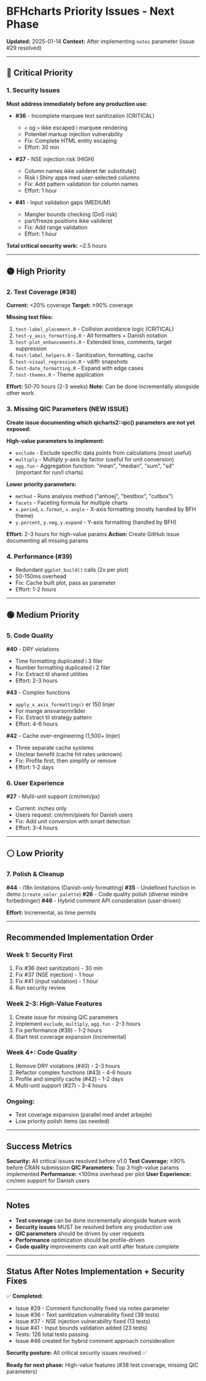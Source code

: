 # BFHcharts Priority Issues - Next Phase

**Updated:** 2025-01-14
**Context:** After implementing `notes` parameter (issue #29 resolved)

---

## 🔴 Critical Priority

### 1. Security Issues
**Must address immediately before any production use:**

- **#36** - Incomplete marquee text sanitization (CRITICAL)
  - `<` og `>` ikke escaped i marquee rendering
  - Potentiel markup injection vulnerability
  - Fix: Complete HTML entity escaping
  - Effort: 30 min

- **#37** - NSE injection risk (HIGH)
  - Column names ikke valideret før substitute()
  - Risk i Shiny apps med user-selected columns
  - Fix: Add pattern validation for column names
  - Effort: 1 hour

- **#41** - Input validation gaps (MEDIUM)
  - Mangler bounds checking (DoS risk)
  - part/freeze positions ikke valideret
  - Fix: Add range validation
  - Effort: 1 hour

**Total critical security work:** ~2.5 hours

---

## 🟡 High Priority

### 2. Test Coverage (#38)
**Current:** <20% coverage
**Target:** ≥90% coverage

**Missing test files:**
1. `test-label_placement.R` - Collision avoidance logic (CRITICAL)
2. `test-y_axis_formatting.R` - All formatters + Danish notation
3. `test-plot_enhancements.R` - Extended lines, comments, target suppression
4. `test-label_helpers.R` - Sanitization, formatting, cache
5. `test-visual_regression.R` - vdiffr snapshots
6. `test-date_formatting.R` - Expand with edge cases
7. `test-themes.R` - Theme application

**Effort:** 50-70 hours (2-3 weeks)
**Note:** Can be done incrementally alongside other work

### 3. Missing QIC Parameters (NEW ISSUE)
**Create issue documenting which qicharts2::qic() parameters are not yet exposed:**

**High-value parameters to implement:**
- `exclude` - Exclude specific data points from calculations (most useful)
- `multiply` - Multiply y-axis by factor (useful for unit conversion)
- `agg.fun` - Aggregation function: "mean", "median", "sum", "sd" (important for run/I charts)

**Lower priority parameters:**
- `method` - Runs analysis method ("anhoej", "bestbox", "cutbox")
- `facets` - Faceting formula for multiple charts
- `x.period`, `x.format`, `x.angle` - X-axis formatting (mostly handled by BFH theme)
- `y.percent`, `y.neg`, `y.expand` - Y-axis formatting (handled by BFH)

**Effort:** 2-3 hours for high-value params
**Action:** Create GitHub issue documenting all missing params

### 4. Performance (#39)
- Redundant `ggplot_build()` calls (2x per plot)
- 50-150ms overhead
- Fix: Cache built plot, pass as parameter
- Effort: 1-2 hours

---

## 🟢 Medium Priority

### 5. Code Quality

**#40** - DRY violations
- Time formatting duplicated i 3 filer
- Number formatting duplicated i 2 filer
- Fix: Extract til shared utilities
- Effort: 2-3 hours

**#43** - Complex functions
- `apply_x_axis_formatting()` er 150 linjer
- For mange ansvarsområder
- Fix: Extract til strategy pattern
- Effort: 4-6 hours

**#42** - Cache over-engineering (1,500+ linjer)
- Three separate cache systems
- Unclear benefit (cache hit rates unknown)
- Fix: Profile first, then simplify or remove
- Effort: 1-2 days

### 6. User Experience

**#27** - Multi-unit support (cm/mm/px)
- Current: inches only
- Users request: cm/mm/pixels for Danish users
- Fix: Add unit conversion with smart detection
- Effort: 3-4 hours

---

## ⚪ Low Priority

### 7. Polish & Cleanup

**#44** - i18n limitations (Danish-only formatting)
**#35** - Undefined function in demo (`create_color_palette`)
**#26** - Code quality polish (diverse mindre forbedringer)
**#46** - Hybrid comment API consideration (user-driven)

**Effort:** Incremental, as time permits

---

## Recommended Implementation Order

### Week 1: Security First
1. Fix #36 (text sanitization) - 30 min
2. Fix #37 (NSE injection) - 1 hour
3. Fix #41 (input validation) - 1 hour
4. Run security review

### Week 2-3: High-Value Features
1. Create issue for missing QIC parameters
2. Implement `exclude`, `multiply`, `agg.fun` - 2-3 hours
3. Fix performance (#39) - 1-2 hours
4. Start test coverage expansion (incremental)

### Week 4+: Code Quality
1. Remove DRY violations (#40) - 2-3 hours
2. Refactor complex functions (#43) - 4-6 hours
3. Profile and simplify cache (#42) - 1-2 days
4. Multi-unit support (#27) - 3-4 hours

### Ongoing:
- Test coverage expansion (parallel med andet arbejde)
- Low priority polish items (as needed)

---

## Success Metrics

**Security:** All critical issues resolved before v1.0
**Test Coverage:** ≥90% before CRAN submission
**QIC Parameters:** Top 3 high-value params implemented
**Performance:** <100ms overhead per plot
**User Experience:** cm/mm support for Danish users

---

## Notes

- **Test coverage** can be done incrementally alongside feature work
- **Security issues** MUST be resolved before any production use
- **QIC parameters** should be driven by user requests
- **Performance** optimization should be profile-driven
- **Code quality** improvements can wait until after feature complete

---

## Status After Notes Implementation + Security Fixes

✅ **Completed:**
- Issue #29 - Comment functionality fixed via notes parameter
- Issue #36 - Text sanitization vulnerability fixed (39 tests)
- Issue #37 - NSE injection vulnerability fixed (13 tests)
- Issue #41 - Input bounds validation added (23 tests)
- Tests: 126 total tests passing
- Issue #46 created for hybrid comment approach consideration

**Security posture:** All critical security issues resolved ✅

**Ready for next phase:** High-value features (#38 test coverage, missing QIC parameters)
